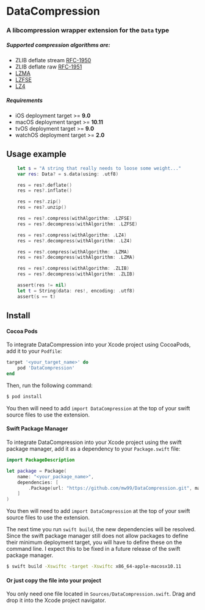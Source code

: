 # DataCompression

### A libcompression wrapper extension for the `Data` type

##### Supported compression algorithms are:

 * ZLIB deflate stream [RFC-1950](https://www.ietf.org/rfc/rfc1950.txt)
 * ZLIB deflate raw [RFC-1951](https://www.ietf.org/rfc/rfc1951.txt)
 * [LZMA](https://en.wikipedia.org/wiki/Lempel%E2%80%93Ziv%E2%80%93Markov_chain_algorithm)
 * [LZFSE](https://github.com/lzfse/lzfse)
 * [LZ4](https://en.wikipedia.org/wiki/LZ4_(compression_algorithm))

##### Requirements
 * iOS deployment target >= **9.0**
 * macOS deployment target >= **10.11**
 * tvOS deployment target >= **9.0**
 * watchOS deployment target >= **2.0**


## Usage example

```swift
    let s = "A string that really needs to loose some weight..."
    var res: Data? = s.data(using: .utf8)

    res = res?.deflate()
    res = res?.inflate()

    res = res?.zip()
    res = res?.unzip()

    res = res?.compress(withAlgorithm: .LZFSE)
    res = res?.decompress(withAlgorithm: .LZFSE)

    res = res?.compress(withAlgorithm: .LZ4)
    res = res?.decompress(withAlgorithm: .LZ4)

    res = res?.compress(withAlgorithm: .LZMA)
    res = res?.decompress(withAlgorithm: .LZMA)

    res = res?.compress(withAlgorithm: .ZLIB)
    res = res?.decompress(withAlgorithm: .ZLIB)

    assert(res != nil)
    let t = String(data: res!, encoding: .utf8)
    assert(s == t)
```

## Install

#### Cocoa Pods

To integrate DataCompression into your Xcode project using CocoaPods, add it to your `Podfile`:

```ruby
target '<your_target_name>' do
    pod 'DataCompression'
end
```

Then, run the following command:

```bash
$ pod install
```

You then will need to add `import DataCompression` at the top of your swift source files to use the extension.


#### Swift Package Manager

To integrate DataCompression into your Xcode project using the swift package manager, add it as a dependency to your `Package.swift` file:

```swift
import PackageDescription

let package = Package(
    name: "<your_package_name>",
    dependencies: [
        .Package(url: "https://github.com/mw99/DataCompression.git", majorVersion: 2)
    ]
)
```

You then will need to add `import DataCompression` at the top of your swift source files to use the extension.

The next time you run `swift build`, the new dependencies will be resolved. Since the swift package manager still does not allow packages to define their minimum deployment target, you will have to define these on the command line. I expect this to be fixed in a future release of the swift package manager.

```bash
$ swift build -Xswiftc -target -Xswiftc x86_64-apple-macosx10.11
```


#### Or just copy the file into your project

You only need one file located in `Sources/DataCompression.swift`. Drag and drop it into the Xcode project navigator.



